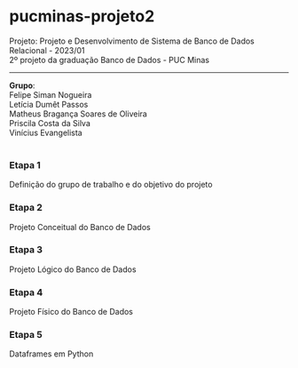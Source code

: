 # pucminas-projeto2
Projeto: Projeto e Desenvolvimento de Sistema de Banco de Dados Relacional - 2023/01
<br>
2º projeto da graduação Banco de Dados - PUC Minas
<br>
<hr>

**Grupo**:<br>
Felipe Siman Nogueira<br>
Letícia Dumêt Passos<br>
Matheus Bragança Soares de Oliveira<br>
Priscila Costa da Silva<br>
Vinícius Evangelista<br>
<br>

### Etapa 1
Definição do grupo de trabalho e do objetivo do projeto

### Etapa 2
Projeto Conceitual do Banco de Dados

### Etapa 3
Projeto Lógico do Banco de Dados

### Etapa 4
Projeto Físico do Banco de Dados

### Etapa 5
Dataframes em Python
